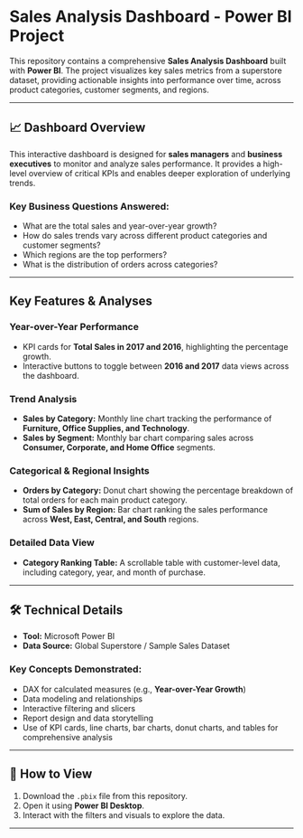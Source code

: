 # Sales Analysis Dashboard - Power BI Project

This repository contains a comprehensive **Sales Analysis Dashboard** built with **Power BI**. The project visualizes key sales metrics from a superstore dataset, providing actionable insights into performance over time, across product categories, customer segments, and regions.

---

## 📈 Dashboard Overview

This interactive dashboard is designed for **sales managers** and **business executives** to monitor and analyze sales performance. It provides a high-level overview of critical KPIs and enables deeper exploration of underlying trends.

### Key Business Questions Answered:
- What are the total sales and year-over-year growth?
- How do sales trends vary across different product categories and customer segments?
- Which regions are the top performers?
- What is the distribution of orders across categories?

---

## Key Features & Analyses

### **Year-over-Year Performance**
- KPI cards for **Total Sales in 2017 and 2016**, highlighting the percentage growth.
- Interactive buttons to toggle between **2016 and 2017** data views across the dashboard.

### **Trend Analysis**
- **Sales by Category:** Monthly line chart tracking the performance of **Furniture, Office Supplies, and Technology**.
- **Sales by Segment:** Monthly bar chart comparing sales across **Consumer, Corporate, and Home Office** segments.

### **Categorical & Regional Insights**
- **Orders by Category:** Donut chart showing the percentage breakdown of total orders for each main product category.
- **Sum of Sales by Region:** Bar chart ranking the sales performance across **West, East, Central, and South** regions.

### **Detailed Data View**
- **Category Ranking Table:** A scrollable table with customer-level data, including category, year, and month of purchase.

---

## 🛠️ Technical Details

- **Tool:** Microsoft Power BI  
- **Data Source:** Global Superstore / Sample Sales Dataset  

### Key Concepts Demonstrated:
- DAX for calculated measures (e.g., **Year-over-Year Growth**)
- Data modeling and relationships
- Interactive filtering and slicers
- Report design and data storytelling
- Use of KPI cards, line charts, bar charts, donut charts, and tables for comprehensive analysis

---

## 🚀 How to View

1. Download the `.pbix` file from this repository.  
2. Open it using **Power BI Desktop**.  
3. Interact with the filters and visuals to explore the data.

---
